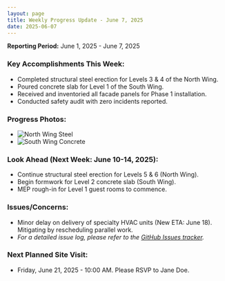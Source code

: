 ```yaml
---
layout: page
title: Weekly Progress Update - June 7, 2025
date: 2025-06-07
---
```


**Reporting Period:** June 1, 2025 - June 7, 2025

### Key Accomplishments This Week:

* Completed structural steel erection for Levels 3 & 4 of the North Wing.
* Poured concrete slab for Level 1 of the South Wing.
* Received and inventoried all facade panels for Phase 1 installation.
* Conducted safety audit with zero incidents reported.

### Progress Photos:

* ![North Wing Steel]( /assets/images/progress-north-wing-steel.jpg )
* ![South Wing Concrete]( /assets/images/progress-south-wing-concrete.jpg )

### Look Ahead (Next Week: June 10-14, 2025):

* Continue structural steel erection for Levels 5 & 6 (North Wing).
* Begin formwork for Level 2 concrete slab (South Wing).
* MEP rough-in for Level 1 guest rooms to commence.

### Issues/Concerns:

* Minor delay on delivery of specialty HVAC units (New ETA: June 18). Mitigating by rescheduling parallel work.
* *For a detailed issue log, please refer to the [GitHub Issues tracker](https://github.com/YOUR_USERNAME/hotel-construction-project/issues).*

### Next Planned Site Visit:

* Friday, June 21, 2025 - 10:00 AM. Please RSVP to Jane Doe.
